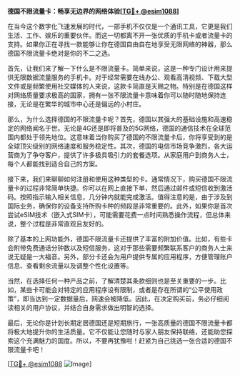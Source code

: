 **德国不限流量卡：畅享无边界的网络体验[[TG💪+ @esim1088](https://t.me/s/esim1088)]**

在当今这个数字化飞速发展的时代，一部手机不仅仅是一个通讯工具，它更是我们生活、工作、娱乐的重要伙伴。而这一切都离不开一张优质的手机卡或者流量卡的支持。如果你正在寻找一款能够让你在德国自由自在地享受无限网络的神器，那么德国不限流量卡绝对是你的不二之选。

首先，让我们来了解一下什么是不限流量卡。简单来说，这是一种专门设计用来提供无限数据流量服务的手机卡。对于经常需要在线办公、观看高清视频、下载大型文件或是频繁使用社交媒体的人来说，这款卡简直是天赐之物。特别是在德国这样对网络质量要求极高的国家，拥有一张不限流量卡意味着你可以随时随地保持连接，无论是在繁华的城市中心还是偏远的小村庄。

那么，为什么选择德国的不限流量卡呢？首先，德国以其强大的基础设施和高速稳定的网络闻名于世。无论是4G还是即将普及的5G网络，德国的通信技术在全球范围内都处于领先地位。这意味着当你购买了德国的不限流量卡后，你将享受到的是全球顶尖级别的网络速度和服务稳定性。其次，德国的电信市场竞争激烈，各大运营商为了争夺客户，提供了许多极具吸引力的套餐选项。从家庭用户到商务人士，每个人都能找到适合自己的方案。

接下来，我们来聊聊如何注册和使用这种类型的卡。通常情况下，购买德国不限流量卡的过程非常简单快捷。你可以在网上直接下单，然后通过邮件或短信收到激活码。按照指示输入相关信息，几分钟内就能完成激活。值得注意的是，由于涉及到国际业务，确保你的设备支持所购卡种的频段是非常重要的。此外，如果你是首次尝试eSIM技术（嵌入式SIM卡），可能需要花费一点时间熟悉操作流程，但总体来说，整个过程是非常直观且友好的。

除了基本的上网功能外，德国不限流量卡还提供了丰富的附加价值。比如，有些卡会附带免费通话分钟数以及短信服务，这对于那些需要频繁联系客户的商务人士来说无疑是一大福音。另外，部分卡还会为用户提供专属的应用程序，方便管理账户信息、查看剩余流量以及调整个性化设置等。

当然，在选择任何一种产品之前，了解清楚其条款细则也是至关重要的一步。比如，某些卡可能会对特定的应用程序设有限制，或者是存在所谓的“公平使用政策”，即当达到一定数据量后，网速会被降低。因此，在决定购买前，务必仔细阅读相关的用户协议，并结合自身需求做出明智的选择。

最后，无论你是计划长期定居德国还是短期旅行，一张高质量的德国不限流量卡都将极大地提升你的生活质量。它不仅能让您随时与家人朋友保持联络，还能助您探索这个充满魅力的国度。所以，不要再犹豫啦！赶紧为自己挑选一张合适的德国不限流量卡吧！

[[TG💪+ @esim1088](https://t.me/s/esim1088) ![Image](https://i.postimg.cc/4NQfJmqS/Snipaste-2025-05-13-00-14-12.png)]